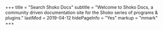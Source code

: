 +++
title = "Search Shoko Docs"
subtitle = "Welcome to Shoko Docs, a community driven documentation site for the Shoko series of programs & plugins."
lastMod = 2019-04-12
hidePageInfo = "Yes"
markup = "mmark"
+++

<style type="text/css">

.gsc-control-cse {
    background-color: var(--backgroundColor);
    border-color: var(--backgroundColor);
    font-family: "Muli", sans-serif;
	font-weight: 600;
	letter-spacing: 0.5px;
}

.gsc-input-box {
    border: 1px solid var(--borderColor);
    border-color: var(--borderColor);
    background: var(--backgroundColor);
}

.gsc-input {
    background: var(--backgroundColor) !important;
    color: var(--fontColor) !important;
}

.gsc-above-wrapper-area {
    border-bottom: 1px solid var(--borderColor);
    padding: 5px 0 5px 0;
}

.gsc-result-info {
	color: var(--fontColor);
}

.gsc-orderby-label {
    color: var(--fontColor) !important;
}

.gsc-orderby {
	color: var(--fontColor);
    font-weight: 600;
}

.gsc-selected-option-container {
    background: var(--backgroundColor);
    border: 1px solid var(--borderColor);
	color: var(--fontColor);
}

.gsc-control-cse .gsc-option-menu {
    background: var(--backgroundColor);
    border: 1px solid var(--borderColor);
	color: var(--fontColor);
}

.gsc-option-menu-item-highlighted {
    background-color: var(--linkActive);
	color: var(--fontColor);
}

.gsc-option-menu-item {
	color: var(--fontColor) !important;
}

.gs-title, .gs-title > b {
	font-family: "Exo 2", sans-serif;
	color: var(--linkNormal) !important;
}

.gs-title > b:hover, .gs-title:hover {
	color: var(--linkActive) !important;
}

.gs-webResult div.gs-visibleUrl, .gs-imageResult div.gs-visibleUrl {
	color: var(--sideNavTitle) !important;
	font-size: 0.85rem;
}

.gsc-webResult .gsc-result {
    background-color: var(--backgroundColor);
    border-color: var(--backgroundColor);
}

.gsc-webResult.gsc-result:hover {
    background-color: var(--backgroundColor);
    border-color: var(--backgroundColor);
}

.gs-snippet {
	color: var(--fontColor);
	font-family: "Muli", sans-serif;
	font-size: 0.85rem;
	font-weight: 600;
	line-height: 1.9;
}

.gs-webResult .gs-snippet {
	color: var(--fontColor);
}

.gsc-results .gsc-cursor-box .gsc-cursor-current-page {
    border-color: var(--borderColor);
    background-color: var(--backgroundColor);;
	color: var(--linkActive) !important;
}

.gsc-results .gsc-cursor-box .gsc-cursor-page {
    border-color: var(--borderColor);
    background-color: var(--backgroundColor);;
	color: var(--linkNormal);
}

.gcsc-find-more-on-google-magnifier {
    fill: var(--linkNormal);;
}

.gcsc-find-more-on-google {
	color: var(--linkNormal);
}

.gs-no-results-result .gs-snippet,
.gs-error-result .gs-snippet {
  padding: 5px;
  margin: 5px;
  border: 1px solid #323740;
  background-color:;
}

</style>

<div class="gcse-search"></div>